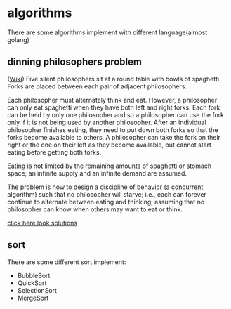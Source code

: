 # algorithms
There are some algorithms implement with different language(almost golang)

## dinning philosophers problem

([Wiki](https://en.wikipedia.org/wiki/Dining_philosophers_problem]))
Five silent philosophers sit at a round table with bowls of spaghetti. Forks are placed between each pair of adjacent philosophers.

Each philosopher must alternately think and eat. However, a philosopher can only eat spaghetti when they have both left and right forks. Each fork can be held by only one philosopher and so a philosopher can use the fork only if it is not being used by another philosopher. After an individual philosopher finishes eating, they need to put down both forks so that the forks become available to others. A philosopher can take the fork on their right or the one on their left as they become available, but cannot start eating before getting both forks.

Eating is not limited by the remaining amounts of spaghetti or stomach space; an infinite supply and an infinite demand are assumed.

The problem is how to design a discipline of behavior (a concurrent algorithm) such that no philosopher will starve; i.e., each can forever continue to alternate between eating and thinking, assuming that no philosopher can know when others may want to eat or think.

[click here look solutions](https://github.com/ShiningRush/algorithms/diningphilosophers)

## sort

There are some different sort implement:

- BubbleSort
- QuickSort
- SelectionSort
- MergeSort
